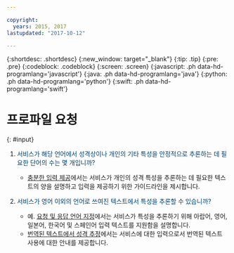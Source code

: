 ```yaml
---

copyright:
  years: 2015, 2017
lastupdated: "2017-10-12"

---
```


{:shortdesc: .shortdesc}
{:new_window: target="_blank"}
{:tip: .tip}
{:pre: .pre}
{:codeblock: .codeblock}
{:screen: .screen}
{:javascript: .ph data-hd-programlang='javascript'}
{:java: .ph data-hd-programlang='java'}
{:python: .ph data-hd-programlang='python'}
{:swift: .ph data-hd-programlang='swift'}

# 프로파일 요청
{: #input}

1.  <span style="color:#003F69">서비스가 해당 언어에서 성격상이나 개인의 기타 특성을 안정적으로 추론하는 데 필요한 단어의 수는 몇 개입니까? </span>

    -   [충분한 입력 제공](/docs/services/personality-insights/input.html#sufficient)에서는
서비스가 개인의 성격 특성을 추론하는 데 필요한 텍스트의 양을 설명하고 입력을 제공하기 위한 가이드라인을 제시합니다. 

1.  <span style="color:#003F69">서비스가 영어 이외의 언어로 쓰여진 텍스트에서 특성을 추론할 수 있습니까? </span>

    -   예. [요청 및 응답 언어 지정](/docs/services/personality-insights/input.html#languages)에서는
서비스가 특성을 추론하기 위해 아랍어, 영어, 일본어, 한국어 및 스페인어 입력 텍스트를 지원함을 설명합니다. 
    -   [번역된 텍스트에서
성격 추정](/docs/services/personality-insights/guidance.html#translation)에서는 서비스에 대한 입력으로서 번역된 텍스트 사용에 대한 안내를 제공합니다. 
